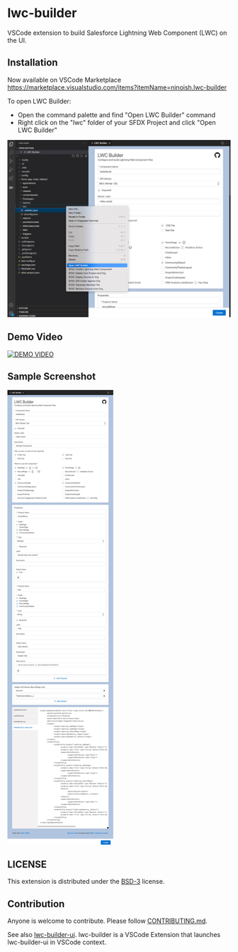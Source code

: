 # lwc-builder

VSCode extension to build Salesforce Lightning Web Component (LWC) on the UI.

## Installation

Now available on VSCode Marketplace
https://marketplace.visualstudio.com/items?itemName=ninoish.lwc-builder

To open LWC Builder:

- Open the command palette and find "Open LWC Builder" command
- Right click on the "lwc" folder of your SFDX Project and click "Open LWC Builder"

![Screenshot](images/lwc-builder-screenshot-sample.jpg)

## Demo Video

[![DEMO VIDEO](https://img.youtube.com/vi/prhVtTGvMeU/0.jpg)](https://youtu.be/prhVtTGvMeU?t=573 'How we built LWC Builder VSCode Extension')

## Sample Screenshot

![Full Screenshot](images/lwc-builder-fullscreen-sample.jpg)

## LICENSE

This extension is distributed under the [BSD-3](https://opensource.org/licenses/BSD-3-Clause) license.

## Contribution

Anyone is welcome to contribute.
Please follow [CONTRIBUTING.md](https://github.com/developerforce/lwc-builder/blob/main/CONTRIBUTING.md).

See also [lwc-builder-ui](https://github.com/developerforce/lwc-builder-ui).
lwc-builder is a VSCode Extension that launches lwc-builder-ui in VSCode context.
